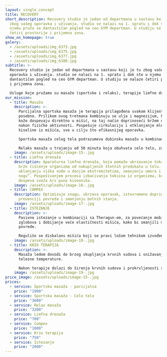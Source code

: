 ```yaml
---
layout: single_concept
title: RECOVERY
short_description: Recovery studio je jedan od departmana u sastavu koji je tu
  zbog vašeg oporavka i uživanja. studio se nalazi na 1. spratu i dok ste u
  njemu pruža se dantastičan pogled na ceo GYM departman. U studiju se nalaze
  četiri prostorije i prijemna zona.
show_on_homepage: true
galery:
  - /assets/uploads/img_6373.jpg
  - /assets/uploads/img_6375.jpg
  - /assets/uploads/img_6377.jpg
  - /assets/uploads/img_6380.jpg
subtitle: >-
  Recovery studio je jedan od departmana u sastavu koji je tu zbog vašeg
  oporavka i uživanja. studio se nalazi na 1. spratu i dok ste u njemu pruža se
  dantastičan pogled na ceo GYM departman. U studiju se nalaze četiri prostorije
  i prijemna zona.

  Usluge koje pružamo su masaže (sportske i relaks), terapije limfne drenaže, istezanje, krio terapija i Compex tretmani.
our_mission:
  - title: Masaža
    description: >-
      Parcijalna sportska masaža je terapija prilagođena svakom klijentu
      posebno. Prilikom ovog tretmana kombinuju se ulja i magnezijum, koji preko
      kože dospevaju direktno u mišić, na taj način doprinoseći bržem oporavku
      nakon fizičke aktivnosti. Pospešuje cirkulaciju i otklanjanje mlečne
      kiseline iz mišića, sve u cilju što efikasnijeg oporavka.

      Sportska masaža celog tela podrazumeva dubinsku masažu u kombinaciji sa uljem obogaćenim magnezijumom, za brži i učinkovitiji oporavak nakon treninga.

      Relaks masaža u trajanju od 50 minuta koja obuhvata celo telo, za rešavanje napetosti u mišićima.
    image: /assets/uploads/image-15-.jpg
  - title: Limfna drenaža
    description: Aparaturna limfna drenaža, koja pomaže ubrzavanje toka limfe za
      brže čišćenje organizma od nakupljenih štetnih produkata u telu. Doprinosi
      uklanjanju viška vode u donjim ekstremitetima, smanjenju umora i “teških
      nogu”. Pospešivanjem procesa izbacivanja toksina iz organizma, brže
      dospeva sveža krv puna kiseonika.
    image: /assets/uploads/image-16-.jpg
  - title: COMPEX
    description: Optimizuje snagu, ubrzava oporavak, istovremeno doprinoseći
      prevenciji povreda i smanjenju bolnih stanja.
    image: /assets/uploads/image-17-.jpg
  - title: ISTEZANJE
    description: >-
      Pasivno istezanje u kombinaciji sa Theragun-om, za povećanje mobilnosti
      zglobova i dobijanje veće elastičnosti mišića, kako bi smanjili mogućnost
      povrede.

      Reguliše se disbalans mišića koji se pravi lošom tehnikom izvođenja pokreta i ispravlja se postura tela. Boljom posturom i pravilnim držanjem povećavamo kapacitet pluća i unapređujemo disanje, čime dobijamo više kiseonika u telu, bolji san i kvalitetniji oporavak.
    image: /assets/uploads/image-18-.jpg
  - title: KRIO TERAPIJA
    description: >-
      Masaža ledom dovodi do brzog skupljanja krvnih sudova i snižavanja lokalne
      telesne temperature.

      Nakon terapije dolazi do širenja krvnih sudova i prokrvljenosti svežom krvlju, koja oksigeniše mišić i eliminiše toksine i laktate nakupljene u mišićima.
    image: /assets/uploads/image-19-.jpg
price_image: /assets/uploads/image-15-.jpg
prices:
  - service: Sportska masaža - parcijalna
    price: "1900"
  - service: Sportska masaža - Celo telo
    price: "3600"
  - service: Relax masaža
    price: "3200"
  - service: Limfna drenaža
    price: "700"
  - service: Compex
    price: "1000"
  - service: Krio terapija
    price: "750"
  - service: Istezanje
    price: "2000"
---
```

